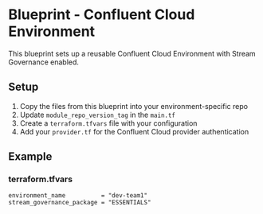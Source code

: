 # Blueprint - Confluent Cloud Environment

This blueprint sets up a reusable Confluent Cloud Environment with Stream Governance enabled.

## Setup

1. Copy the files from this blueprint into your environment-specific repo
2. Update `module_repo_version_tag` in the `main.tf`
3. Create a `terraform.tfvars` file with your configuration
4. Add your `provider.tf` for the Confluent Cloud provider authentication

## Example

### terraform.tfvars

```hcl
environment_name          = "dev-team1"
stream_governance_package = "ESSENTIALS"

